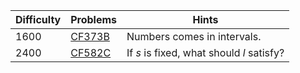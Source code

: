 | Difficulty | Problems | Hints |
| -------- | -------- | -------- |
| 1600 | [CF373B](https://codeforces.com/problemset/problem/373/B) | Numbers comes in intervals. |
| 2400 | [CF582C](https://codeforces.com/problemset/problem/582/C) | If $s$ is fixed, what should $l$ satisfy? |